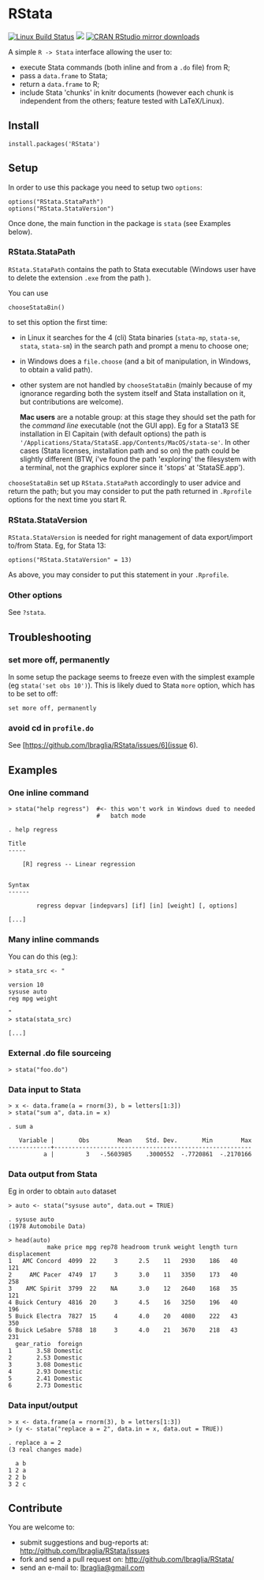 # RStata

[![Linux Build Status](https://travis-ci.org/lbraglia/RStata.svg?branch=master)](https://travis-ci.org/lbraglia/RStata)
[![](http://www.r-pkg.org/badges/version/RStata)](http://www.r-pkg.org/pkg/RStata)
[![CRAN RStudio mirror downloads](http://cranlogs.r-pkg.org/badges/RStata)](http://www.r-pkg.org/pkg/RStata)

A simple `R -> Stata` interface allowing the user to:
- execute Stata commands (both inline and from a `.do` file) from R;
- pass a `data.frame` to Stata;
- return a `data.frame` to R;
- include Stata 'chunks' in knitr documents (however each chunk is
  independent from the others;  feature tested with LaTeX/Linux).

## Install
```
install.packages('RStata')
```

## Setup
In order to use this package you need to setup two `options`:
```
options("RStata.StataPath")
options("RStata.StataVersion")
```
Once done, the main function in the package is `stata` (see Examples below).


### RStata.StataPath
`RStata.StataPath` contains the path to Stata executable (Windows
user have to delete the extension `.exe` from the path ).

You can use

```
chooseStataBin()
```

to set this option the first time:
- in Linux it searches for the 4 (cli) Stata binaries (`stata-mp`,
  `stata-se`, `stata`, `stata-sm`) in the search path and prompt a menu to
  choose one;
- in Windows does a `file.choose` (and a bit of manipulation, 
  in Windows, to obtain a valid path).
- other system are not handled by `chooseStataBin` (mainly because of
  my ignorance regarding both the system itself and Stata installation
  on it, but contributions are welcome).

  **Mac users** are a notable group: at this stage they should set the
  path for the *command line* executable (not the GUI app). Eg for a
  Stata13 SE installation in El Capitain (with default options) the
  path is `'/Applications/Stata/StataSE.app/Contents/MacOS/stata-se'`.  In
  other cases (Stata licenses, installation path and so on) the path
  could be slightly different (BTW, i've found the path 'exploring'
  the filesystem with a terminal, not the graphics explorer since it
  'stops' at 'StataSE.app').
  

`chooseStataBin` set up `RStata.StataPath` accordingly to user advice and
return the path; but you may consider to put the path returned in
`.Rprofile` options for the next time you start R.

### RStata.StataVersion
`RStata.StataVersion` is needed for right management of data export/import
to/from Stata.  Eg, for Stata 13:
```
options("RStata.StataVersion" = 13)
```

As above, you may consider to put this statement in your `.Rprofile`.

### Other options
See `?stata`.

## Troubleshooting

### set more off, permanently

In some setup the package seems to freeze even with the simplest
example (eg `stata('set obs 10')`).
This is likely dued to Stata `more` option, which has to be set
to off:

```
set more off, permanently
```

### avoid cd in `profile.do`

See [https://github.com/lbraglia/RStata/issues/6](issue 6).

## Examples

### One inline command
```
> stata("help regress")  #<- this won't work in Windows dued to needed
                         #   batch mode

. help regress

Title
-----

    [R] regress -- Linear regression


Syntax
------

        regress depvar [indepvars] [if] [in] [weight] [, options]

[...]
```

### Many inline commands
You can do this (eg.):
```
> stata_src <- "

version 10
sysuse auto
reg mpg weight

"
> stata(stata_src)

[...]
```

### External .do file sourceing
```
> stata("foo.do")
```

### Data input to Stata
```
> x <- data.frame(a = rnorm(3), b = letters[1:3])
> stata("sum a", data.in = x)

. sum a

   Variable |       Obs        Mean    Std. Dev.       Min        Max
------------+--------------------------------------------------------
          a |         3   -.5603985    .3000552  -.7720861  -.2170166
```

### Data output from Stata
Eg in order to obtain `auto` dataset
```
> auto <- stata("sysuse auto", data.out = TRUE)

. sysuse auto
(1978 Automobile Data)
 
> head(auto)
           make price mpg rep78 headroom trunk weight length turn displacement
1   AMC Concord  4099  22     3      2.5    11   2930    186   40          121
2     AMC Pacer  4749  17     3      3.0    11   3350    173   40          258
3    AMC Spirit  3799  22    NA      3.0    12   2640    168   35          121
4 Buick Century  4816  20     3      4.5    16   3250    196   40          196
5 Buick Electra  7827  15     4      4.0    20   4080    222   43          350
6 Buick LeSabre  5788  18     3      4.0    21   3670    218   43          231
  gear_ratio  foreign
1       3.58 Domestic
2       2.53 Domestic
3       3.08 Domestic
4       2.93 Domestic
5       2.41 Domestic
6       2.73 Domestic
```

### Data input/output
```
> x <- data.frame(a = rnorm(3), b = letters[1:3])
> (y <- stata("replace a = 2", data.in = x, data.out = TRUE))

. replace a = 2
(3 real changes made)

  a b
1 2 a
2 2 b
3 2 c
```

## Contribute
You are welcome to:
* submit suggestions and bug-reports at: <http://github.com/lbraglia/RStata/issues>
* fork and send a pull request on: <http://github.com/lbraglia/RStata/>
* send an e-mail to: <lbraglia@gmail.com>
